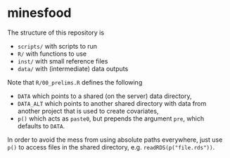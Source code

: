 # minesfood

The structure of this repository is

- `scripts/` with scripts to run
- `R/` with functions to use
- `inst/` with small reference files
- `data/` with (intermediate) data outputs

Note that `R/00_prelims.R` defines the following

- `DATA` which points to a shared (on the server) data directory,
- `DATA_ALT` which points to another shared directory with data from another project that is used to create covariates,
- `p()` which acts as `paste0`, but prepends the argument `pre`, which defaults to `DATA`.

In order to avoid the mess from using absolute paths everywhere, just use `p()` to access files in the shared directory, e.g. `readRDS(p("file.rds"))`.
